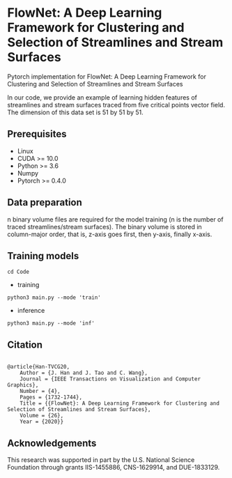 # FlowNet: A Deep Learning Framework for Clustering and Selection of Streamlines and Stream Surfaces
Pytorch implementation for FlowNet: A Deep Learning Framework for Clustering and Selection of Streamlines and Stream Surfaces

In our code, we provide an example of learning hidden features of streamlines and stream surfaces traced from five critical points vector field. The dimension of this data set is 51 by 51 by 51.

## Prerequisites
- Linux
- CUDA >= 10.0
- Python >= 3.6
- Numpy
- Pytorch >= 0.4.0

## Data preparation
n binary volume files are required for the model training (n is the number of traced streamlines/stream surfaces). The binary volume is stored in column-major order, that is, z-axis goes first, then y-axis, finally x-axis.


## Training models
```
cd Code 
```

- training
```
python3 main.py --mode 'train'
```

- inference
```
python3 main.py --mode 'inf'
```

## Citation 
```

@article{Han-TVCG20,
	Author = {J. Han and J. Tao and C. Wang},
	Journal = {IEEE Transactions on Visualization and Computer Graphics},
	Number = {4},
	Pages = {1732-1744},
	Title = {{FlowNet}: A Deep Learning Framework for Clustering and Selection of Streamlines and Stream Surfaces},
	Volume = {26},
	Year = {2020}}

```

## Acknowledgements
This research was supported in part by the U.S. National Science Foundation through grants IIS-1455886, CNS-1629914, and DUE-1833129.
